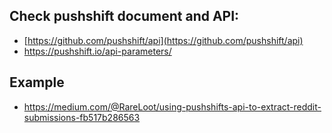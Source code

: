 ## Check pushshift document and API:
- [https://github.com/pushshift/api](https://github.com/pushshift/api)
- https://pushshift.io/api-parameters/


## Example
- https://medium.com/@RareLoot/using-pushshifts-api-to-extract-reddit-submissions-fb517b286563
